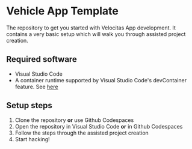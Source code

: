 # Vehicle App Template

The repository to get you started with Velocitas App development. It contains a very basic setup which will walk you through assisted project creation.

## Required software

* Visual Studio Code
* A container runtime supported by Visual Studio Code's devContainer feature. See [here](https://eclipse-velocitas.github.io/velocitas-docs/docs/tutorials/quickstart/container_runtime/)

## Setup steps

1. Clone the repository **or** use Github Codespaces
2. Open the repository in Visual Studio Code **or** in Github Codespaces
3. Follow the steps through the assisted project creation
4. Start hacking!
